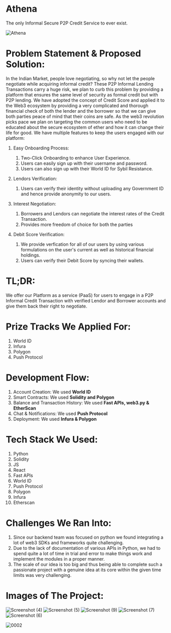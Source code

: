 # Athena
The only Informal Secure P2P Credit Service to ever exist.

![Athena](https://user-images.githubusercontent.com/44195921/205472904-3aa6b4a0-18cf-4007-906d-d8d05167139e.jpg)


# Problem Statement & Proposed Solution:
In the Indian Market, people love negotiating, so why not let the people negotiate while acquiring informal credit? These P2P Informal Lending Transactions carry a huge risk, we plan to curb this problem by providing a platform that ensures the same level of security as formal credit but with P2P lending. We have adopted the concept of Credit Score and applied it to the Web3 ecosystem by providing a very complicated and thorough financial check of both the lender and the borrower so that we can give both parties peace of mind that their coins are safe. As the web3 revolution picks pace we plan on targeting the common users who need to be educated about the secure ecosystem of ether and how it can change their life for good.
We have multiple features to keep the users engaged with our platform:

1. Easy Onboarding Process:
    1. Two-Click Onboarding to enhance User Experience.
    2. Users can easily sign up with their username and password.
    3. Users can also sign up with their World ID for Sybil Resistance.

2. Lendors Verification:
    1. Users can verify their identity without uploading any Government ID and hence provide anonymity to our users.

3. Interest Negotiation:
    1. Borrowers and Lendors can negotiate the interest rates of the Credit Transaction.
    2. Provides more freedom of choice for both the parties

4. Debit Score Verification:
    1. We provide verfication for all of our users by using various formulations on the user's current as well as historical financial holdings.
    2. Users can verify their Debit Score by syncing their wallets.

# TL;DR:
We offer our Platform as a service (PaaS) for users to engage in a P2P Informal Credit Transaction with verified Lendor and Borrower accounts and give them back their right to negotiate.

# Prize Tracks We Applied For:
1. World ID
2. Infura
3. Polygon
4. Push Protocol

# Development Flow:
1. Account Creation:
    We used **World ID**
2. Smart Contracts:
    We used **Solidity and Polygon**
3. Balance and Transaction History:
    We used **Fast APIs, web3.py & EtherScan**
4. Chat & Notifications:
    We used **Push Protocol**
6. Deployment:
    We used **Infura & Polygon**

# Tech Stack We Used:
1. Python
2. Solidity
3. JS
4. React
5. Fast APIs
6. World ID
7. Push Protocol
8. Polygon
9. Infura
10. Etherscan

# Challenges We Ran Into:
1. Since our backend team was focused on python we found integrating a lot of web3 SDKs and frameworks quite challenging.
2. Due to the lack of documentation of various APIs in Python, we had to spend quite a lot of time in trial and error to make things work and implement the modules in a proper manner.
3. The scale of our idea is too big and thus being able to complete such a passionate project with a genuine idea at its core within the given time limits was very challenging.
# Images of The Project:
![Screenshot (4)](https://user-images.githubusercontent.com/44195921/205472864-6020a998-efdd-42d7-8eb0-0cbccd21ed4c.png)
![Screenshot (5)](https://user-images.githubusercontent.com/44195921/205472868-f035181e-9234-4ac9-9b91-44539fce9168.png)
![Screenshot (9)](https://user-images.githubusercontent.com/44195921/205472891-b646f020-cdd9-4e21-be9a-72b38128eb8c.png)
![Screenshot (7)](https://user-images.githubusercontent.com/44195921/205472871-92ae6ba8-4cd4-4db6-be16-4dde0b7365e4.png)
![Screenshot (6)](https://user-images.githubusercontent.com/44195921/205472890-13efd631-6e7e-4e38-b3e9-15d97fce549a.png)

![0002](https://user-images.githubusercontent.com/44195921/205472961-011c1d24-3830-4cb5-8277-f9d89ff4f0c7.gif)
